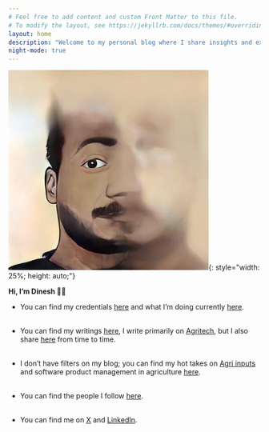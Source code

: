 ```yaml
---
# Feel free to add content and custom Front Matter to this file.
# To modify the layout, see https://jekyllrb.com/docs/themes/#overriding-theme-defaults
layout: home
description: "Welcome to my personal blog where I share insights and experiences."
night-mode: true
---
```

![itsme](dinesh.jpg){: style="width: 25%; height: auto;"}<br>

**Hi, I’m Dinesh 👋🏻**

- You can find my credentials [<u>here</u>]({{site.baseurl}}/about/) and what I’m doing currently [<u>here</u>]({{site.baseurl}}/what_im_doin_now/).<br><br>
- You can find my writings [<u>here</u>](/blog/), I write primarily on [<u>Agritech</u>](/agriculture/), but I also share [<u>here</u>](/random_musings/) from time to time.<br><br>
- I don’t have filters on my blog; you can find my hot takes on [<u>Agri inputs</u>](/agri_inputs/) and software product management in agriculture [<u>here</u>](/product_management_posts/).<br><br>
- You can find the people I follow [<u>here</u>]({{site.baseurl}}/people_i_follow/).<br><br>

- You can find me on [<u>X</u>](https://twitter.com/din8sh) and [<u>LinkedIn</u>](https://linkedin.com/in/din8sh).<br><br>
